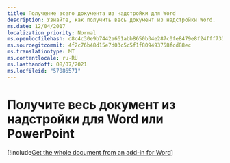 ```yaml
---
title: Получение всего документа из надстройки для Word
description: Узнайте, как получить весь документ из надстройки Word.
ms.date: 12/04/2017
localization_priority: Normal
ms.openlocfilehash: d8c4c30e9b7442a661abb8650b34e287c0fe8479e8f24fff73348e5d6fbdd976
ms.sourcegitcommit: 4f2c76b48d15e7d03c5c5f1f809493758fcd88ec
ms.translationtype: MT
ms.contentlocale: ru-RU
ms.lasthandoff: 08/07/2021
ms.locfileid: "57086571"
---
```

# <a name="get-the-whole-document-from-an-add-in-for-word-or-powerpoint"></a>Получите весь документ из надстройки для Word или PowerPoint

[!include[Get the whole document from an add-in for Word](../includes/file-get-the-whole-document-from-an-add-in-for-powerpoint-or-word.md)]
